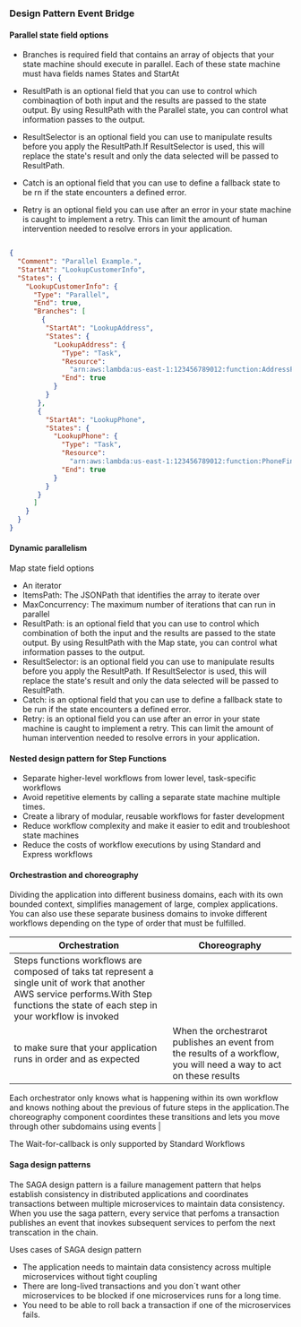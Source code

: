 ### Design Pattern Event Bridge

#### Parallel state field options

- Branches is required field that contains an array of objects that your state machine should execute in parallel. Each of these state machine must hava fields
names States and StartAt

- ResultPath is an optional field that you can use to control which combinaqtion of both input and the results are passed to the state output. By using
ResultPath with the Parallel state, you can control what information passes to the output.

- ResultSelector is an optional field you can use to manipulate results before you apply the ResultPath.If ResultSelector is used, this will replace
the state's result and only the data selected will be passed to ResultPath.

- Catch is an optional field that you can use to define a fallback state to be rn if the state encounters a defined error.

- Retry is an optional field you can use after an error in your state machine is caught to implement a retry. This can limit the amount of human
intervention needed to resolve errors in your application.

```json

{
  "Comment": "Parallel Example.",
  "StartAt": "LookupCustomerInfo",
  "States": {
    "LookupCustomerInfo": {
      "Type": "Parallel",
      "End": true,
      "Branches": [
        {
         "StartAt": "LookupAddress",
         "States": {
           "LookupAddress": {
             "Type": "Task",
             "Resource":
               "arn:aws:lambda:us-east-1:123456789012:function:AddressFinder",
             "End": true
           }
         }
       },
       {
         "StartAt": "LookupPhone",
         "States": {
           "LookupPhone": {
             "Type": "Task",
             "Resource":
               "arn:aws:lambda:us-east-1:123456789012:function:PhoneFinder",
             "End": true
           }
         }
       }
      ]
    }
  }
}
``` 
#### Dynamic parallelism


Map state field options

- An iterator
- ItemsPath: The JSONPath that identifies the array to iterate over
- MaxConcurrency: The maximum number of iterations that can run in parallel
- ResultPath: is an optional field that you can use to control which combination of both
the input and the results are passed to the state output. By using ResultPath with the Map
state, you can control what information passes to the output.
- ResultSelector: is an optional field you can use to manipulate results before you apply
the ResultPath. If ResultSelector is used, this will replace the state's result and only the
data selected will be passed to ResultPath.
- Catch: is an optional field that you can use to define a fallback state to be run if the state
encounters a defined error.
- Retry: is an optional field you can use after an error in your state machine is caught to
implement a retry. This can limit the amount of human intervention needed to resolve errors
in your application.


#### Nested design pattern for Step Functions

- Separate higher-level workflows from lower level, task-specific workflows
- Avoid repetitive elements by calling a separate state machine multiple times.
- Create a library of modular, reusable workflows for faster development
- Reduce workflow complexity and make it easier to edit and troubleshoot state machines
- Reduce the costs of workflow executions by using Standard and Express workflows

#### Orchestrastion and choreography

Dividing the application into different business domains, each with its own bounded context,
simplifies management of large, complex applications. You can also use these separate business
domains to invoke different workflows depending on the type of order that must be fulfilled.


| Orchestration | Choreography |
| ------------- | ------------ |
| Steps functions workflows are composed of taks tat represent a single unit of work that another AWS service performs.With Step functions the state of each step in your workflow is invoked 
to make sure that your application runs in order and as expected| When the orchestrarot publishes an event from the results of a workflow, you will need a way to act on these results
Each orchestrator only knows what is happening within its own workflow and knows nothing about the previous of future steps in the application.The choreography component coordintes
these transitions and lets you move through other subdomains using events |

The Wait-for-callback is only supported by Standard Workflows


#### Saga design patterns

The SAGA design pattern is a failure management pattern that helps establish consistency in distributed applications and coordinates transactions
between multiple microservices to maintain data consistency. When you use the saga pattern, every service that perfoms a transaction
publishes an event that inovkes subsequent services to perfom the next transcation in the chain.

Uses cases of SAGA design pattern

- The application needs to maintain data consistency across multiple microservices without tight coupling
- There are long-lived transactions and you don´t want other microservices to be blocked if one microservices runs for a long time.
- You need to be able to roll back a transaction if one of the microservices fails.



